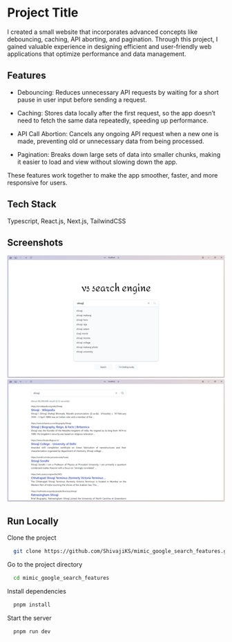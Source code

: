 # Project Title

I created a small website that incorporates advanced concepts like debouncing, caching, API aborting, and pagination. Through this project, I gained valuable experience in designing efficient and user-friendly web applications that optimize performance and data management.

## Features

- Debouncing: Reduces unnecessary API requests by waiting for a short pause in user input before sending a request.

- Caching: Stores data locally after the first request, so the app doesn’t need to fetch the same data repeatedly, speeding up performance.

- API Call Abortion: Cancels any ongoing API request when a new one is made, preventing old or unnecessary data from being processed.

- Pagination: Breaks down large sets of data into smaller chunks, making it easier to load and view without slowing down the app.

These features work together to make the app smoother, faster, and more responsive for users.

## Tech Stack

Typescript, React.js, Next.js, TailwindCSS

## Screenshots

![App Screenshot](./assets/home-page.png)
![App Screenshot](./assets/search-result-page.png)

## Run Locally

Clone the project

```bash
  git clone https://github.com/ShivajiKS/mimic_google_search_features.git
```

Go to the project directory

```bash
  cd mimic_google_search_features
```

Install dependencies

```bash
  pnpm install
```

Start the server

```bash
  pnpm run dev
```

